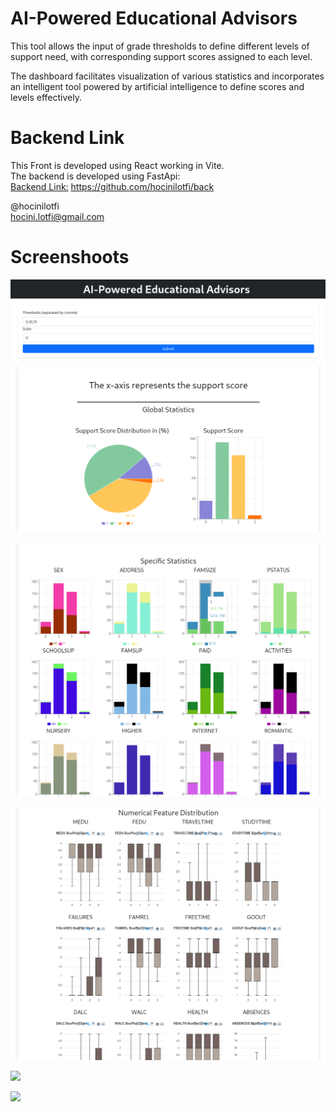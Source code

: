 # AI-Powered Educational Advisors

This tool allows the input of grade thresholds to define different levels of support need, with corresponding support scores assigned to each level.

The dashboard facilitates visualization of various statistics and incorporates an intelligent tool powered by artificial intelligence to define scores and levels effectively.

# Backend Link

This Front is developed using React working in Vite.  
The backend is developed using FastApi:  
[Backend Link:](https://github.com/hocinilotfi/back) <https://github.com/hocinilotfi/back>  

@hocinilotfi  
<hocini.lotfi@gmail.com>

# Screenshoots

![alt text](images/image.png)

![alt text](images/image-1.png)

![alt text](images/image-2.png)

![
](images/image-3.png)

![
](images/image-4.png)
